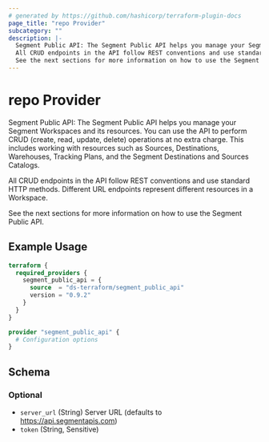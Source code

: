 ```yaml
---
# generated by https://github.com/hashicorp/terraform-plugin-docs
page_title: "repo Provider"
subcategory: ""
description: |-
  Segment Public API: The Segment Public API helps you manage your Segment Workspaces and its resources. You can use the API to perform CRUD (create, read, update, delete) operations at no extra charge. This includes working with resources such as Sources, Destinations, Warehouses, Tracking Plans, and the Segment Destinations and Sources Catalogs.
  All CRUD endpoints in the API follow REST conventions and use standard HTTP methods. Different URL endpoints represent different resources in a Workspace.
  See the next sections for more information on how to use the Segment Public API.
---
```


# repo Provider

Segment Public API: The Segment Public API helps you manage your Segment Workspaces and its resources. You can use the API to perform CRUD (create, read, update, delete) operations at no extra charge. This includes working with resources such as Sources, Destinations, Warehouses, Tracking Plans, and the Segment Destinations and Sources Catalogs.

All CRUD endpoints in the API follow REST conventions and use standard HTTP methods. Different URL endpoints represent different resources in a Workspace.

See the next sections for more information on how to use the Segment Public API.

## Example Usage

```terraform
terraform {
  required_providers {
    segment_public_api = {
      source  = "ds-terraform/segment_public_api"
      version = "0.9.2"
    }
  }
}

provider "segment_public_api" {
  # Configuration options
}
```

<!-- schema generated by tfplugindocs -->
## Schema

### Optional

- `server_url` (String) Server URL (defaults to https://api.segmentapis.com)
- `token` (String, Sensitive)

